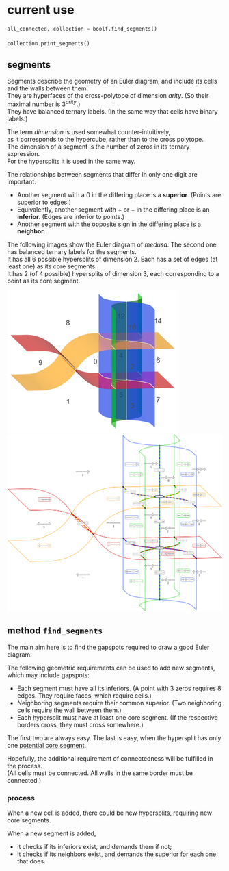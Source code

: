 # current use

```python
all_connected, collection = boolf.find_segments()

collection.print_segments()
```

## segments

Segments describe the geometry of an Euler diagram, and include its cells and the walls between them.<br>
They are hyperfaces of the cross-polytope of dimension *arity*. (So their maximal number is 3<sup><i>arity</i></sup>.)<br>
They have balanced ternary labels. (In the same way that cells have binary labels.)

The term *dimension* is used somewhat counter-intuitively,<br>
as it corresponds to the hypercube, rather than to the cross polytope.<br>
The dimension of a segment is the number of zeros in its ternary expression.<br>
For the hypersplits it is used in the same way.

The relationships between segments that differ in only one digit are important:
* Another segment with a 0 in the differing place is a **superior**. (Points are superior to edges.)
* Equivalently, another segment with + or − in the differing place is an **inferior**. (Edges are inferior to points.) 
* Another segment with the opposite sign in the differing place is a **neighbor**.

The following images show the Euler diagram of *medusa*. The second one has balanced ternary labels for the segments.<br>
It has all 6 possible hypersplits of dimension 2. Each has a set of edges (at least one) as its core segments.<br>
It has 2 (of 4 possible) hypersplits of dimension 3, each corresponding to a point as its core segment. 

<a href="https://commons.wikimedia.org/wiki/File:EuDi;_medusa.png">
    <img src="../../examples/e07_misc/_img/medusa.png" width="400px">
</a>
<br>
<a href="https://commons.wikimedia.org/wiki/File:EuDi;_medusa_ternary.svg">
    <img src="../../examples/e07_misc/_img/medusa_ternary.svg" width="800px">
</a>


## method `find_segments`

The main aim here is to find the gapspots required to draw a good Euler diagram.

The following geometric requirements can be used to add new segments, which may include gapspots:

* Each segment must have all its inferiors. (A point with 3 zeros requires 8 edges. They require faces, which require cells.)
* Neighboring segments require their common superior. (Two neighboring cells require the wall between them.)
* Each hypersplit must have at least one core segment. (If the respective borders cross, they must cross somewhere.)

The first two are always easy. The last is easy, when the hypersplit has only one 
[potential core segment](../../metributes/hypersplits_potential_cores).<br>

Hopefully, the additional requirement of connectedness will be fulfilled in the process.<br>
(All cells must be connected. All walls in the same border must be connected.)

### process

When a new cell is added, there could be new hypersplits, requiring new core segments.

When a new segment is added,
* it checks if its inferiors exist, and demands them if not;
* it checks if its neighbors exist, and demands the superior for each one that does.
